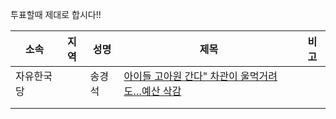 투표할때 제대로 합시다!!

|소속|지역|성명|제목|비고|
|---|---|---|---|---|
|자유한국당|   |송경석|[아이들 고아원 간다" 차관이 울먹거려도…예산 삭감](https://media.naver.com/article/214/0000894704?fbclid=IwAR0b9gk7tBRR2V7sEe0m3efH9Vrry2a9RQa5P8DmN_RgFNfspW87QP9fhU8)||
|   |   |   |   |   |
|   |   |   |   |   |
